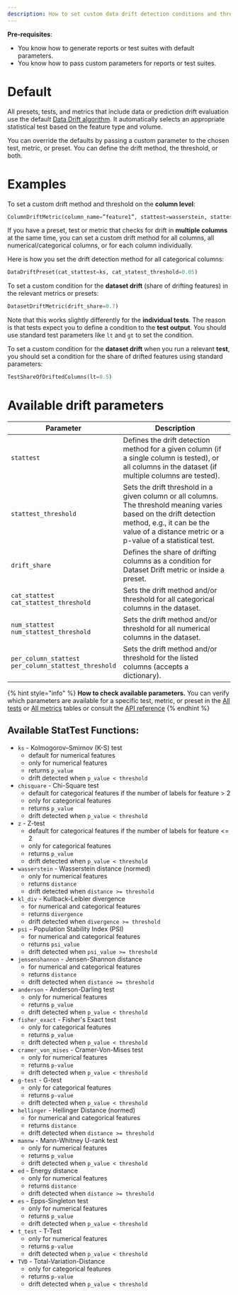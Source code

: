 ```yaml
---
description: How to set custom data drift detection conditions and thresholds. 
---
```


**Pre-requisites**:
* You know how to generate reports or test suites with default parameters.
* You know how to pass custom parameters for reports or test suites.

# Default 

All presets, tests, and metrics that include data or prediction drift evaluation use the default [Data Drift algorithm](../reference/data-drift-algorithm.md). It automatically selects an appropriate statistical test based on the feature type and volume. 

You can override the defaults by passing a custom parameter to the chosen test, metric, or preset. You can define the drift method, the threshold, or both. 

# Examples

To set a custom drift method and threshold on the **column level**:

```python
ColumnDriftMetric(column_name=”feature1”, stattest=wasserstein, stattest_threshold=0.2) 
```

If you have a preset, test or metric that checks for drift in **multiple columns** at the same time, you can set a custom drift method for all columns, all numerical/categorical columns, or for each column individually.

Here is how you set the drift detection method for all categorical columns:

```python
DataDriftPreset(cat_stattest=ks, cat_statest_threshold=0.05)
```

To set a custom condition for the **dataset drift** (share of drifting features) in the relevant metrics or presets:

```python
DatasetDriftMetric(drift_share=0.7)
```

Note that this works slightly differently for the **individual tests**. The reason is that tests expect you to define a condition to the **test output**. You should use standard test parameters like `lt` and `gt` to set the condition. 

To set a custom condition for the **dataset drift** when you run a relevant **test**, you should set a condition for the share of drifted features using standard parameters:

```python
TestShareOfDriftedColumns(lt=0.5)
```

# Available drift parameters

| Parameter | Description |
|---|---|
| `stattest` | Defines the drift detection method for a given column (if a single column is tested), or all columns in the dataset (if multiple columns are tested).  |
| `stattest_threshold` | Sets the drift threshold in a given column or all columns.<br>The threshold meaning varies based on the drift detection method, e.g., it can be the value of a distance metric or a p-value of a statistical test. |
| `drift_share` | Defines the share of drifting columns as a condition for Dataset Drift metric or inside a preset.  |
| `cat_stattest` <br>`cat_stattest_threshold` | Sets the drift method and/or threshold for all categorical columns in the dataset. |
| `num_stattest` <br>`num_stattest_threshold` | Sets the drift method and/or threshold for all numerical columns in the dataset. |
| `per_column_stattest`<br>`per_column_stattest_threshold` | Sets the drift method and/or threshold for the listed columns (accepts a dictionary).  |

{% hint style="info" %}
**How to check available parameters.** You can verify which parameters are available for a specific test, metric, or preset in the [All tests](../reference/all-tests.md) or [All metrics](../reference/all-metrics.md) tables or consult the [API reference]([../reference/api-reference](https://docs.evidentlyai.com/reference/api-reference))
{% endhint %}

## Available StatTest Functions:

- `ks` - Kolmogorov–Smirnov (K-S) test
  - default for numerical features
  - only for numerical features
  - returns `p_value`
  - drift detected when `p_value < threshold`
- `chisquare` - Chi-Square test
  - default for categorical features if the number of labels for feature > 2
  - only for categorical features
  - returns `p_value`
  - drift detected when `p_value < threshold`
- `z` - Z-test
  - default for categorical features if the number of labels for feature <= 2
  - only for categorical features
  - returns `p_value`
  - drift detected when `p_value < threshold`
- `wasserstein` - Wasserstein distance (normed)
  - only for numerical features
  - returns `distance`
  - drift detected when `distance >= threshold`
- `kl_div` - Kullback-Leibler divergence
  - for numerical and categorical features
  - returns `divergence`
  - drift detected when `divergence >= threshold`
- `psi` - Population Stability Index (PSI)
  - for numerical and categorical features
  - returns `psi_value`
  - drift detected when `psi_value >= threshold`
- `jensenshannon` - Jensen-Shannon distance
  - for numerical and categorical features
  - returns `distance`
  - drift detected when `distance >= threshold`
- `anderson` - Anderson-Darling test
  - only for numerical features
  - returns `p_value`
  - drift detected when `p_value < threshold`
- `fisher_exact` - Fisher's Exact test
  - only for categorical features
  - returns `p_value`
  - drift detected when `p_value < threshold`
- `cramer_von_mises` - Cramer-Von-Mises test
  - only for numerical features
  - returns `p-value`
  - drift detected when `p_value < threshold`
- `g-test` - G-test
  - only for categorical features
  - returns `p-value`
  - drift detected when `p_value < threshold`
- `hellinger` - Hellinger Distance (normed)
  - for numerical and categorical features
  - returns `distance`
  - drift detected when `distance >= threshold`
- `mannw` - Mann-Whitney U-rank test
  - only for numerical features
  - returns `p_value`
  - drift detected when `p_value < threshold`
- `ed` - Energy distance
  - only for numerical features
  - returns `distance`
  - drift detected when `distance >= threshold`
- `es` - Epps-Singleton test
  - only for numerical features
  - returns `p_value`
  - drift detected when `p_value < threshold`
- `t_test` - T-Test
  - only for numerical features
  - returns `p-value`
  - drift detected when `p_value < threshold`
- `TVD` - Total-Variation-Distance
  - only for categorical features
  - returns `p-value`
  - drift detected when `p_value < threshold`
